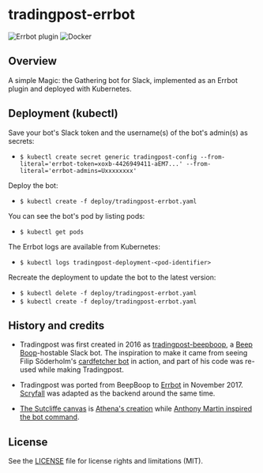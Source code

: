 tradingpost-errbot
=============

![Errbot plugin](https://github.com/torgeirl/tradingpost-errbot/actions/workflows/python-tests.yml/badge.svg)
![Docker](https://github.com/torgeirl/tradingpost-errbot/workflows/Docker/badge.svg)

## Overview
A simple Magic: the Gathering bot for Slack, implemented as an Errbot plugin and deployed with Kubernetes.

## Deployment (kubectl)
Save your bot's Slack token and the username(s) of the bot's admin(s) as secrets:
  - `$ kubectl create secret generic tradingpost-config --from-literal='errbot-token=xoxb-4426949411-aEM7...' --from-literal='errbot-admins=Uxxxxxxxx'`

Deploy the bot:
  - `$ kubectl create -f deploy/tradingpost-errbot.yaml`

You can see the bot's pod by listing pods:
  - `$ kubectl get pods`

The Errbot logs are available from Kubernetes:
  - `$ kubectl logs tradingpost-deployment-<pod-identifier>`

Recreate the deployment to update the bot to the latest version:
  - `$ kubectl delete -f deploy/tradingpost-errbot.yaml`
  - `$ kubectl create -f deploy/tradingpost-errbot.yaml`

## History and credits
  - Tradingpost was first created in 2016 as [tradingpost-beepboop](https://github.com/torgeirl/tradingpost-beepboop), a [Beep Boop](https://github.com/BeepBoopHQ/starter-python-bot)-hostable Slack bot. The inspiration to make it came from seeing Filip Söderholm's [cardfetcher bot](https://github.com/fiso/cardfetcher) in action, and part of his code was re-used while making Tradingpost.

  - Tradingpost was ported from BeepBoop to [Errbot](https://github.com/errbotio/errbot) in November 2017. [Scryfall](https://scryfall.com/docs/api) was adapted as the backend around the same time.

  - [The Sutcliffe canvas](src/assets/sutcliffe-canvas.png) is [Athena's creation](https://twitter.com/_Elantris_/status/1103775781543530496) while [Anthony Martin inspired the bot command](https://twitter.com/Martony101/status/1103858795371851777).

## License
See the [LICENSE](LICENSE.md) file for license rights and limitations (MIT).

